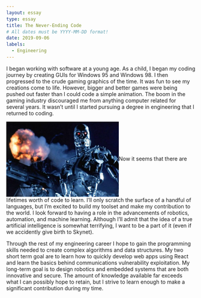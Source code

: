 ```yaml
---
layout: essay
type: essay
title: The Never-Ending Code
# All dates must be YYYY-MM-DD format!
date: 2019-09-06
labels:
  - Engineering
---
```




I began working with software at a young age. As a child, I began my coding journey by creating GUIs for Windows 95 and Windows 98. I then progressed to the crude gaming graphics of the time. It was fun to see my creations come to life. However, bigger and better games were being pushed out faster than I could code a simple animation. The boom in the gaming industry discouraged me from anything computer related for several years. It wasn’t until I started pursuing a degree in engineering that I returned to coding.

<img class="ui tiny right spaced image" src="../images/terminator.jpg" width="300" height="200" align=center>Now it seems that there are lifetimes worth of code to learn. I’ll only scratch the surface of a handful of languages, but I’m excited to build my toolset and make my contribution to the world. I look forward to having a role in the advancements of robotics, automation, and machine learning. Although I’ll admit that the idea of a true artificial intelligence is somewhat terrifying, I want to be a part of it (even if we accidently give birth to Skynet).

Through the rest of my engineering career I hope to gain the programming skills needed to create complex algorithms and data structures. My two short term goal are to learn how to quickly develop web apps using React and learn the basics behind communications vulnerability exploitation. My long-term goal is to design robotics and embedded systems that are both innovative and secure. The amount of knowledge available far exceeds what I can possibly hope to retain, but I strive to learn enough to make a significant contribution during my time. 


